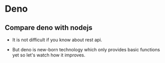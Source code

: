 # Deno

## Compare deno with nodejs

* It is not difficult if you know about rest api.

* But deno is new-born technology which only provides basic functions yet so let's watch how it improves.
